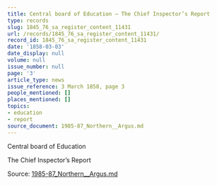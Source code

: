 ```yaml
---
title: Central board of Education — The Chief Inspector’s Report
type: records
slug: 1845_76_sa_register_content_11431
url: /records/1845_76_sa_register_content_11431/
record_id: 1845_76_sa_register_content_11431
date: '1858-03-03'
date_display: null
volume: null
issue_number: null
page: '3'
article_type: news
issue_reference: 3 March 1858, page 3
people_mentioned: []
places_mentioned: []
topics:
- education
- report
source_document: 1985-87_Northern__Argus.md
---
```


Central board of Education

The Chief Inspector’s Report

Source: [1985-87_Northern__Argus.md](/downloads/markdown/1985-87_Northern__Argus.md)
